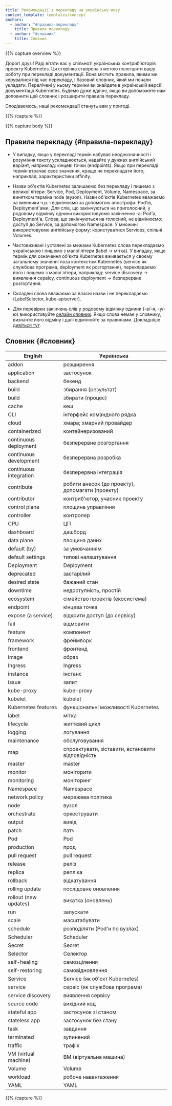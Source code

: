 ```yaml
---
title: Рекомендації з перекладу на українську мову
content_template: templates/concept
anchors:
  - anchor: "#правила-перекладу"
    title: Правила перекладу
  - anchor: "#словник"
    title: Словник
---
```


{{% capture overview %}}

Дорогі друзі! Раді вітати вас у спільноті українських контриб'юторів проекту
Kubernetes. Ця сторінка створена з метою полегшити вашу роботу при перекладі
документації. Вона містить правила, якими ми керувалися під час перекладу, і
базовий словник, який ми почали укладати. Перелічені у ньому терміни ви знайдете
в українській версії документації Kubernetes. Будемо дуже вдячні, якщо ви
допоможете нам доповнити цей словник і розширити правила перекладу.

Сподіваємось, наші рекомендації стануть вам у пригоді.

{{% /capture %}}

{{% capture body %}}

## Правила перекладу {#правила-перекладу}

- У випадку, якщо у перекладі термін набуває неоднозначності і розуміння тексту
  ускладнюється, надайте у дужках англійський варіант, наприклад: кінцеві точки
  (endpoints). Якщо при перекладі термін втрачає своє значення, краще не
  перекладати його, наприклад: характеристики affinity.

- Назви об'єктів Kubernetes залишаємо без перекладу і пишемо з великої літери:
  Service, Pod, Deployment, Volume, Namespace, за винятком терміна node (вузол).
  Назви об'єктів Kubernetes вважаємо за іменники ч.р. і відмінюємо за допомогою
  апострофа: Pod'ів, Deployment'ами. Для слів, що закінчуються на приголосний, у
  родовому відмінку однини використовуємо закінчення -а: Pod'а, Deployment'а.
  Слова, що закінчуються на голосний, не відмінюємо: доступ до Service, за
  допомогою Namespace. У множині використовуємо англійську форму: користуватися
  Services, спільні Volumes.

- Частовживані і усталені за межами Kubernetes слова перекладаємо українською і
  пишемо з малої літери (label -> мітка). У випадку, якщо термін для означення
  об'єкта Kubernetes вживається у своєму загальному значенні поза контекстом
  Kubernetes (service як службова програма, deployment як розгортання),
  перекладаємо його і пишемо з малої літери, наприклад: service discovery ->
  виявлення сервісу, continuous deployment -> безперервне розгортання.

- Складені слова вважаємо за власні назви і не перекладаємо (LabelSelector,
  kube-apiserver).

- Для перевірки закінчень слів у родовому відмінку однини (-а/-я, -у/-ю)
  використовуйте [онлайн словник](https://slovnyk.ua/). Якщо слова немає у
  словнику, визначте його відміну і далі відмінюйте за правилами. Докладніше
  [дивіться тут](https://pidruchniki.com/1948041951499/dokumentoznavstvo/vidminyuvannya_imennikiv).

## Словник {#словник}

| English                | Українська                                        |
| ---------------------- | ------------------------------------------------- |
| addon                  | розширення                                        |
| application            | застосунок                                        |
| backend                | бекенд                                            |
| build                  | збирання (результат)                              |
| build                  | збирати (процес)                                  |
| cache                  | кеш                                               |
| CLI                    | інтерфейс командного рядка                        |
| cloud                  | хмара; хмарний провайдер                          |
| containerized          | контейнеризований                                 |
| continuous deployment  | безперервне розгортання                           |
| continuous development | безперервна розробка                              |
| continuous integration | безперервна інтеграція                            |
| contribute             | робити внесок (до проекту), допомагати (проекту)  |
| contributor            | контриб'ютор, учасник проекту                     |
| control plane          | площина управління                                |
| controller             | контролер                                         |
| CPU                    | ЦП                                                |
| dashboard              | дашборд                                           |
| data plane             | площина даних                                     |
| default (by)           | за умовчанням                                     |
| default settings       | типові налаштування                               |
| Deployment             | Deployment                                        |
| deprecated             | застарілий                                        |
| desired state          | бажаний стан                                      |
| downtime               | недоступність, простій                            |
| ecosystem              | сімейство проектів (екосистема)                   |
| endpoint               | кінцева точка                                     |
| expose (a service)     | відкрити доступ (до сервісу)                      |
| fail                   | відмовити                                         |
| feature                | компонент                                         |
| framework              | фреймворк                                         |
| frontend               | фронтенд                                          |
| image                  | образ                                             |
| Ingress                | Ingress                                           |
| instance               | інстанс                                           |
| issue                  | запит                                             |
| kube-proxy             | kube-proxy                                        |
| kubelet                | kubelet                                           |
| Kubernetes features    | функціональні можливості Kubernetes               |
| label                  | мітка                                             |
| lifecycle              | життєвий цикл                                     |
| logging                | логування                                         |
| maintenance            | обслуговування                                    |
| map                    | спроектувати, зіставити, встановити відповідність |
| master                 | master                                            |
| monitor                | моніторити                                        |
| monitoring             | моніторинг                                        |
| Namespace              | Namespace                                         |
| network policy         | мережева політика                                 |
| node                   | вузол                                             |
| orchestrate            | оркеструвати                                      |
| output                 | вивід                                             |
| patch                  | патч                                              |
| Pod                    | Pod                                               |
| production             | прод                                              |
| pull request           | pull request                                      |
| release                | реліз                                             |
| replica                | репліка                                           |
| rollback               | відкатування                                      |
| rolling update         | послідовне оновлення                              |
| rollout (new updates)  | викатка (оновлень)                                |
| run                    | запускати                                         |
| scale                  | масштабувати                                      |
| schedule               | розподіляти (Pod'и по вузлах)                     |
| Scheduler              | Scheduler                                         |
| Secret                 | Secret                                            |
| Selector               | Селектор                                          |
| self-healing           | самозцілення                                      |
| self-restoring         | самовідновлення                                   |
| Service                | Service (як об'єкт Kubernetes)                    |
| service                | сервіс (як службова програма)                     |
| service discovery      | виявлення сервісу                                 |
| source code            | вихідний код                                      |
| stateful app           | застосунок зі станом                              |
| stateless app          | застосунок без стану                              |
| task                   | завдання                                          |
| terminated             | зупинений                                         |
| traffic                | трафік                                            |
| VM (virtual machine)   | ВМ (віртуальна машина)                            |
| Volume                 | Volume                                            |
| workload               | робоче навантаження                               |
| YAML                   | YAML                                              |

{{% /capture %}}
